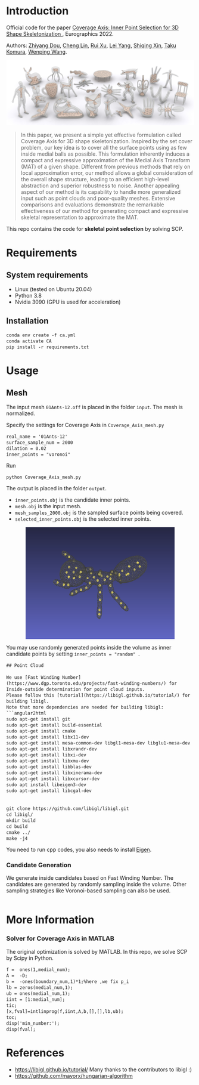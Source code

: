 # Introduction
Official code for the paper [Coverage Axis: Inner Point Selection for 3D Shape Skeletonization
](https://arxiv.org/abs/2110.00965), Eurographics 2022.



Authors: [Zhiyang Dou](https://frank-zy-dou.github.io/), 
[Cheng Lin](https://clinplayer.github.io/), 
[Rui Xu](https://xrvitd.github.io/index.html), 
[Lei Yang](https://www.linkedin.cn/incareer/in/lei-yang-842052119),
[Shiqing Xin](http://irc.cs.sdu.edu.cn/~shiqing/index.html),
[Taku Komura](https://i.cs.hku.hk/~taku/), 
[Wenping Wang](https://engineering.tamu.edu/cse/profiles/Wang-Wenping.html).

![teasar](./assets/fig_teaser.jpg)
> In this paper, we present a simple yet effective formulation called Coverage Axis for 3D shape skeletonization. Inspired by the set cover problem, our key idea is to cover all the surface points using as few inside medial balls as possible. This formulation inherently induces a compact and expressive approximation of the Medial Axis Transform (MAT) of a given shape. Different from previous methods that rely on local approximation error, our method allows a global consideration of the overall shape structure, leading to an efficient high-level abstraction and superior robustness to noise. Another appealing aspect of our method is its capability to handle more generalized input such as point clouds and poor-quality meshes. Extensive comparisons and evaluations demonstrate the remarkable effectiveness of our method for generating compact and expressive skeletal representation to approximate the MAT.


This repo contains the code for **skeletal point selection** by solving SCP.

# Requirements
## System requirements
- Linux (tested on Ubuntu 20.04)
- Python 3.8
- Nvidia 3090 (GPU is used for acceleration)
## Installation

```angular2html
conda env create -f ca.yml
conda activate CA
pip install -r requirements.txt
```

# Usage


## Mesh
The input mesh `01Ants-12.off` is placed in the folder `input`. The mesh is normalized.

Specify the settings for Coverage Axis in ```Coverage_Axis_mesh.py```
```angular2html
real_name = '01Ants-12'
surface_sample_num = 2000
dilation = 0.02
inner_points = "voronoi"
```
Run
```angular2html
python Coverage_Axis_mesh.py
```
The output is placed in the folder `output`.
- `inner_points.obj` is the candidate inner points.
- `mesh.obj` is the input mesh.
- `mesh_samples_2000.obj` is the sampled surface points being covered.
- `selected_inner_points.obj` is the selected inner points.


<img src="./assets/fig_results.png" 
        alt="Picture" 
        width="400" 
        height="300" 
        style="display: block; margin: 0 auto" />

You may use randomly generated points inside the volume as inner candidate points by setting `inner_points = "random"
`. 

```angular2html
## Point Cloud

We use [Fast Winding Number](https://www.dgp.toronto.edu/projects/fast-winding-numbers/) for Inside-outside determination for point cloud inputs.
Please follow this [tutorial](https://libigl.github.io/tutorial/) for building libigl.
Note that more dependencies are needed for building libigl:
```angular2html
sudo apt-get install git
sudo apt-get install build-essential
sudo apt-get install cmake
sudo apt-get install libx11-dev
sudo apt-get install mesa-common-dev libgl1-mesa-dev libglu1-mesa-dev
sudo apt-get install libxrandr-dev
sudo apt-get install libxi-dev
sudo apt-get install libxmu-dev
sudo apt-get install libblas-dev
sudo apt-get install libxinerama-dev
sudo apt-get install libxcursor-dev
sudo apt install libeigen3-dev
sudo apt-get install libcgal-dev


git clone https://github.com/libigl/libigl.git
cd libigl/
mkdir build
cd build
cmake ../
make -j4
```

You need to run cpp codes, you also needs to install [Eigen](http://eigen.tuxfamily.org/index.php?title=Main_Page#Download). 


### Candidate Generation

We generate inside candidates based on Fast Winding Number. The candidates are generated by randomly sampling inside the volume.
Other sampling strategies like Voronoi-based sampling can also be used.

```angular2html
```







# More Information
### Solver for Coverage Axis in MATLAB
The original optimization is solved by MATLAB. In this repo, we solve SCP by Scipy in Python.
```angular2html
f =  ones(1,medial_num); 
A =  -D;
b =  -ones(boundary_num,1)*1;%here ,we fix p_i 
lb = zeros(medial_num,1);
ub = ones(medial_num,1);
iint = [1:medial_num];
tic;
[x,fval]=intlinprog(f,iint,A,b,[],[],lb,ub);
toc;
disp('min_number:');
disp(fval);
```
# References
- https://libigl.github.io/tutorial/  Many thanks to the contributors to libigl :)
- https://github.com/mayorx/hungarian-algorithm



